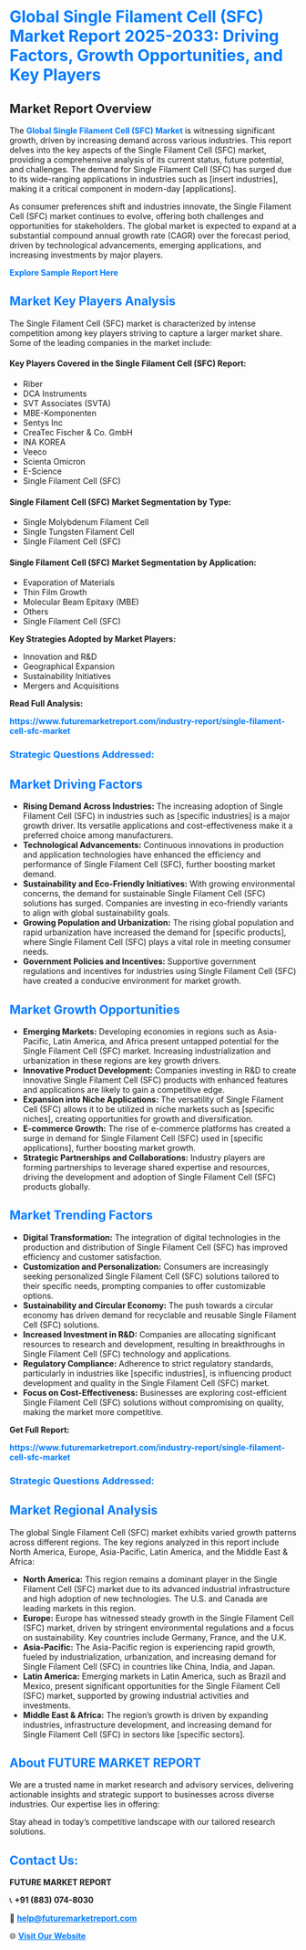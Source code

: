 <h1 style="color: #007BFF;">Global Single Filament Cell (SFC) Market Report 2025-2033: Driving Factors, Growth Opportunities, and Key Players</h1>

<section id="overview">
<h2>Market Report Overview</h2>
<p>The <a href="https://www.futuremarketreport.com/industry-report/single-filament-cell-sfc-market" style="color: #007BFF; text-decoration: none;"><strong>Global Single Filament Cell (SFC) Market</strong></a> is witnessing significant growth, driven by increasing demand across various industries. This report delves into the key aspects of the Single Filament Cell (SFC) market, providing a comprehensive analysis of its current status, future potential, and challenges. The demand for Single Filament Cell (SFC) has surged due to its wide-ranging applications in industries such as [insert industries], making it a critical component in modern-day [applications].</p>
<p>As consumer preferences shift and industries innovate, the Single Filament Cell (SFC) market continues to evolve, offering both challenges and opportunities for stakeholders. The global market is expected to expand at a substantial compound annual growth rate (CAGR) over the forecast period, driven by technological advancements, emerging applications, and increasing investments by major players.</p>
</section>

<section id="overview">
<p><a href="https://www.futuremarketreport.com/request-sample/reportId=100006" style="color: #007BFF; text-decoration: none;"><strong>Explore Sample Report Here</strong></a></p>
</section>

<section id="key-players">
<h2 style="color: #007BFF;">Market Key Players Analysis</h2>
<p>The Single Filament Cell (SFC) market is characterized by intense competition among key players striving to capture a larger market share. Some of the leading companies in the market include:</p>
<h4>Key Players Covered in the Single Filament Cell (SFC) Report:</h4>
<ul><li>Riber</li><li>DCA Instruments</li><li>SVT Associates (SVTA)</li><li>MBE-Komponenten</li><li>Sentys Inc</li><li>CreaTec Fischer &amp; Co. GmbH</li><li>INA KOREA</li><li>Veeco</li><li>Scienta Omicron</li><li>E-Science</li><li>Single Filament Cell (SFC)</li></ul>
<h4>Single Filament Cell (SFC) Market Segmentation by Type:</h4>
<ul><li>Single Molybdenum Filament Cell</li><li>Single Tungsten Filament Cell</li><li>Single Filament Cell (SFC)</li></ul>

<h4>Single Filament Cell (SFC) Market Segmentation by Application:</h4>
<ul><li>Evaporation of Materials</li><li>Thin Film Growth</li><li>Molecular Beam Epitaxy (MBE)</li><li>Others</li><li>Single Filament Cell (SFC)</li></ul>
<p><strong>Key Strategies Adopted by Market Players:</strong></p>
<ul>
<li>Innovation and R&D</li>
<li>Geographical Expansion</li>
<li>Sustainability Initiatives</li>
<li>Mergers and Acquisitions</li>
</ul>
</section>

<section>
<p><strong>Read Full Analysis: </strong></p><a href="https://www.futuremarketreport.com/industry-report/single-filament-cell-sfc-market" style="color: #007BFF; text-decoration: none;"><strong>https://www.futuremarketreport.com/industry-report/single-filament-cell-sfc-market</strong></a>
<h3 style="color: #007BFF;">Strategic Questions Addressed:</h3>
</section>

<section id="driving-factors">
<h2 style="color: #007BFF;">Market Driving Factors</h2>
<ul>
<li><strong>Rising Demand Across Industries:</strong> The increasing adoption of Single Filament Cell (SFC) in industries such as [specific industries] is a major growth driver. Its versatile applications and cost-effectiveness make it a preferred choice among manufacturers.</li>
<li><strong>Technological Advancements:</strong> Continuous innovations in production and application technologies have enhanced the efficiency and performance of Single Filament Cell (SFC), further boosting market demand.</li>
<li><strong>Sustainability and Eco-Friendly Initiatives:</strong> With growing environmental concerns, the demand for sustainable Single Filament Cell (SFC) solutions has surged. Companies are investing in eco-friendly variants to align with global sustainability goals.</li>
<li><strong>Growing Population and Urbanization:</strong> The rising global population and rapid urbanization have increased the demand for [specific products], where Single Filament Cell (SFC) plays a vital role in meeting consumer needs.</li>
<li><strong>Government Policies and Incentives:</strong> Supportive government regulations and incentives for industries using Single Filament Cell (SFC) have created a conducive environment for market growth.</li>
</ul>
</section>

<section id="growth-opportunities">
<h2 style="color: #007BFF;">Market Growth Opportunities</h2>
<ul>
<li><strong>Emerging Markets:</strong> Developing economies in regions such as Asia-Pacific, Latin America, and Africa present untapped potential for the Single Filament Cell (SFC) market. Increasing industrialization and urbanization in these regions are key growth drivers.</li>
<li><strong>Innovative Product Development:</strong> Companies investing in R&D to create innovative Single Filament Cell (SFC) products with enhanced features and applications are likely to gain a competitive edge.</li>
<li><strong>Expansion into Niche Applications:</strong> The versatility of Single Filament Cell (SFC) allows it to be utilized in niche markets such as [specific niches], creating opportunities for growth and diversification.</li>
<li><strong>E-commerce Growth:</strong> The rise of e-commerce platforms has created a surge in demand for Single Filament Cell (SFC) used in [specific applications], further boosting market growth.</li>
<li><strong>Strategic Partnerships and Collaborations:</strong> Industry players are forming partnerships to leverage shared expertise and resources, driving the development and adoption of Single Filament Cell (SFC) products globally.</li>
</ul>
</section>

<section id="trending-factors">
<h2 style="color: #007BFF;">Market Trending Factors</h2>
<ul>
<li><strong>Digital Transformation:</strong> The integration of digital technologies in the production and distribution of Single Filament Cell (SFC) has improved efficiency and customer satisfaction.</li>
<li><strong>Customization and Personalization:</strong> Consumers are increasingly seeking personalized Single Filament Cell (SFC) solutions tailored to their specific needs, prompting companies to offer customizable options.</li>
<li><strong>Sustainability and Circular Economy:</strong> The push towards a circular economy has driven demand for recyclable and reusable Single Filament Cell (SFC) solutions.</li>
<li><strong>Increased Investment in R&D:</strong> Companies are allocating significant resources to research and development, resulting in breakthroughs in Single Filament Cell (SFC) technology and applications.</li>
<li><strong>Regulatory Compliance:</strong> Adherence to strict regulatory standards, particularly in industries like [specific industries], is influencing product development and quality in the Single Filament Cell (SFC) market.</li>
<li><strong>Focus on Cost-Effectiveness:</strong> Businesses are exploring cost-efficient Single Filament Cell (SFC) solutions without compromising on quality, making the market more competitive.</li>
</ul>
</section>

<section>
<p><strong>Get Full Report: </strong></p><a href="https://www.futuremarketreport.com/industry-report/single-filament-cell-sfc-market" style="color: #007BFF; text-decoration: none;"><strong>https://www.futuremarketreport.com/industry-report/single-filament-cell-sfc-market</strong></a>
<h3 style="color: #007BFF;">Strategic Questions Addressed:</h3>
</section>


<section id="regional-analysis">
<h2 style="color: #007BFF;">Market Regional Analysis</h2>
<p>The global Single Filament Cell (SFC) market exhibits varied growth patterns across different regions. The key regions analyzed in this report include North America, Europe, Asia-Pacific, Latin America, and the Middle East & Africa:</p>
<ul>
<li><strong>North America:</strong> This region remains a dominant player in the Single Filament Cell (SFC) market due to its advanced industrial infrastructure and high adoption of new technologies. The U.S. and Canada are leading markets in this region.</li>
<li><strong>Europe:</strong> Europe has witnessed steady growth in the Single Filament Cell (SFC) market, driven by stringent environmental regulations and a focus on sustainability. Key countries include Germany, France, and the U.K.</li>
<li><strong>Asia-Pacific:</strong> The Asia-Pacific region is experiencing rapid growth, fueled by industrialization, urbanization, and increasing demand for Single Filament Cell (SFC) in countries like China, India, and Japan.</li>
<li><strong>Latin America:</strong> Emerging markets in Latin America, such as Brazil and Mexico, present significant opportunities for the Single Filament Cell (SFC) market, supported by growing industrial activities and investments.</li>
<li><strong>Middle East & Africa:</strong> The region’s growth is driven by expanding industries, infrastructure development, and increasing demand for Single Filament Cell (SFC) in sectors like [specific sectors].</li>
</ul>
</section>

<footer>
<h2 style="color: #007BFF;">About FUTURE MARKET REPORT</h2>
<p>We are a trusted name in market research and advisory services, delivering actionable insights and strategic support to businesses across diverse industries. Our expertise lies in offering:</p>

<p>Stay ahead in today’s competitive landscape with our tailored research solutions.</p>

<h2 style="color: #007BFF;">Contact Us:</h2>
<p><strong>FUTURE MARKET REPORT</strong></p>
<p>📞 <strong>+91 (883) 074-8030</strong></p>
<p>📧 <strong><a href="mailto:help@futuremarketreport.com" style="color: #007BFF;">help@futuremarketreport.com</a></strong></p>
<p>🌐 <strong><a href="https://www.futuremarketreport.com/" style="color: #007BFF;">Visit Our Website</a></strong></p>
</footer>